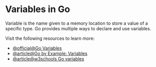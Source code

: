# Variables in Go

Variable is the name given to a memory location to store a value of a specific type. Go provides multiple ways to declare and use variables.

Visit the following resources to learn more:

- [@official@Go Variables](https://go.dev/tour/basics/8)
- [@article@Go by Example: Variables](https://gobyexample.com/variables)
- [@article@w3schools Go variables](https://www.w3schools.com/go/go_variables.php)
